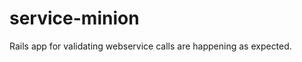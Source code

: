 service-minion
==============

Rails app for validating webservice calls are happening as expected.
